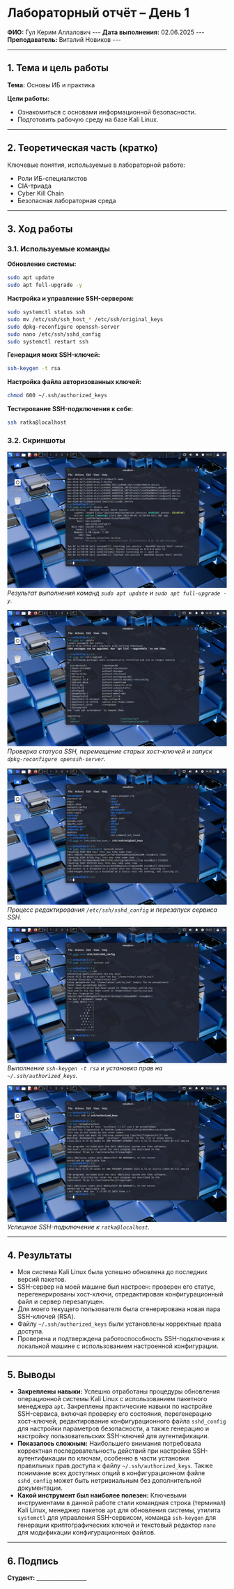 
# Лабораторный отчёт – День 1

**ФИО:** Гул Керим Аллалович ---
**Дата выполнения:** 02.06.2025 --- 
**Преподаватель:** Виталий Новиков ---

---

## 1. Тема и цель работы

**Тема:** Основы ИБ и практика

**Цели работы:**
- Ознакомиться с основами информационной безопасности.
- Подготовить рабочую среду на базе Kali Linux.

---

## 2. Теоретическая часть (кратко)

Ключевые понятия, используемые в лабораторной работе:
- Роли ИБ-специалистов
- CIA-триада
- Cyber Kill Chain
- Безопасная лабораторная среда

---

## 3. Ход работы

### 3.1. Используемые команды

**Обновление системы:**
```bash
sudo apt update
sudo apt full-upgrade -y
```

**Настройка и управление SSH-сервером:**
```bash
sudo systemctl status ssh
sudo mv /etc/ssh/ssh_host_* /etc/ssh/original_keys
sudo dpkg-reconfigure openssh-server
sudo nano /etc/ssh/sshd_config
sudo systemctl restart ssh
```

**Генерация моих SSH-ключей:**
```bash
ssh-keygen -t rsa
```

**Настройка файла авторизованных ключей:**
```bash
chmod 600 ~/.ssh/authorized_keys
```

**Тестирование SSH-подключения к себе:**
```bash
ssh ratka@localhost
```

### 3.2. Скриншоты

![Скриншот 1: Обновление системы](https://raw.githubusercontent.com/Nelass1c/practica-konvey/main/day1/screenshots/s1.jpg)
*Результат выполнения команд `sudo apt update` и `sudo apt full-upgrade -y`.*

![Скриншот 2: Статус SSH и перегенерация ключей](https://raw.githubusercontent.com/Nelass1c/practica-konvey/main/day1/screenshots/s2.jpg)
*Проверка статуса SSH, перемещение старых хост-ключей и запуск `dpkg-reconfigure openssh-server`.*

![Скриншот 3: Редактирование sshd_config и перезапуск SSH](https://raw.githubusercontent.com/Nelass1c/practica-konvey/main/day1/screenshots/s3.jpg)
*Процесс редактирования `/etc/ssh/sshd_config` и перезапуск сервиса SSH.*

![Скриншот 4: Генерация SSH-ключей пользователя и настройка authorized_keys](https://raw.githubusercontent.com/Nelass1c/practica-konvey/main/day1/screenshots/s4.jpg)
*Выполнение `ssh-keygen -t rsa` и установка прав на `~/.ssh/authorized_keys`.*

![Скриншот 5: Тестирование SSH-подключения к localhost](https://raw.githubusercontent.com/Nelass1c/practica-konvey/main/day1/screenshots/s5.jpg)
*Успешное SSH-подключение к `ratka@localhost`.*

---

## 4. Результаты

- Моя система Kali Linux была успешно обновлена до последних версий пакетов.
- SSH-сервер на моей машине был настроен: проверен его статус, перегенерированы хост-ключи, отредактирован конфигурационный файл и сервер перезапущен.
- Для моего текущего пользователя была сгенерирована новая пара SSH-ключей (RSA).
- Файлу `~/.ssh/authorized_keys` были установлены корректные права доступа.
- Проверена и подтверждена работоспособность SSH-подключения к локальной машине с использованием настроенной конфигурации.

---

## 5. Выводы

-   **Закреплены навыки:** Успешно отработаны процедуры обновления операционной системы Kali Linux с использованием пакетного менеджера `apt`. Закреплены практические навыки по настройке SSH-сервиса, включая проверку его состояния, перегенерацию хост-ключей, редактирование конфигурационного файла `sshd_config` для настройки параметров безопасности, а также генерацию и настройку пользовательских SSH-ключей для аутентификации.
-   **Показалось сложным:** Наибольшего внимания потребовала корректная последовательность действий при настройке SSH-аутентификации по ключам, особенно в части установки правильных прав доступа к файлу `~/.ssh/authorized_keys`. Также понимание всех доступных опций в конфигурационном файле `sshd_config` может быть нетривиальным без дополнительной документации.
-   **Какой инструмент был наиболее полезен:** Ключевыми инструментами в данной работе стали командная строка (терминал) Kali Linux, менеджер пакетов `apt` для обновления системы, утилита `systemctl` для управления SSH-сервисом, команда `ssh-keygen` для генерации криптографических ключей и текстовый редактор `nano` для модификации конфигурационных файлов.

---

## 6. Подпись

**Студент:** __________________
